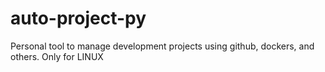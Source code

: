 # auto-project-py
Personal tool to manage development projects using github, dockers, and others. Only for LINUX
